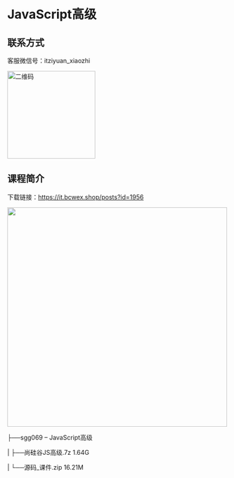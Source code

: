 # JavaScript高级

## 联系方式

客服微信号：itziyuan_xiaozhi

<img src="https://ziyuanyun.oss-cn-guangzhou.aliyuncs.com/common/20240614073449/666b82192834a.jpg" width="200" height="200" alt="二维码">

## 课程简介

下载链接：https://it.bcwex.shop/posts?id=1956

<img src="https://ziyuanyun.oss-cn-guangzhou.aliyuncs.com/yun/20240515183613/6644901dc5c4f.jpg" width="500" alt="">

  ├──sgg069 &#8211; JavaScript高级

 | ├──尚硅谷JS高级.7z 1.64G

 | └──源码_课件.zip 16.21M

  